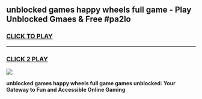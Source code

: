 
## unblocked games happy wheels full game - Play Unblocked Gmaes & Free #pa2lo
<h3>
<a href="https://premium.freeplayer.one?title=unblocked_games_happy_wheels_full_game&ref=01M">CLICK TO PLAY</a></h3>
<hr>

<h3>
<a href="https://premium.freeplayer.one?title=unblocked_games_happy_wheels_full_game&ref=01M">CLICK 2 PLAY</a>
  
</h3>

<a href="https://premium.freeplayer.one?title=unblocked_games_happy_wheels_full_game&ref=01M"><img src="https://clearcache.store/games.png"></a>


**unblocked games happy wheels full game games unblocked: Your Gateway to Fun and Accessible Online Gaming**

